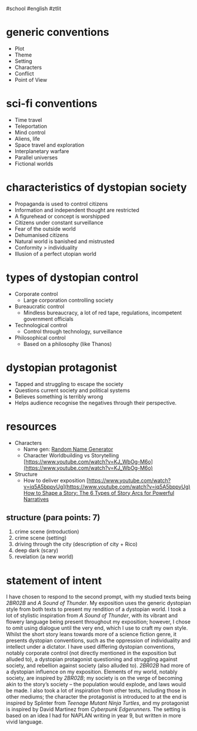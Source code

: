 #school #english #ztlit
# generic conventions

- Plot
- Theme
- Setting
- Characters
- Conflict
- Point of View

# sci-fi conventions

- Time travel
- Teleportation
- Mind control
- Aliens, life
- Space travel and exploration
- Interplanetary warfare
- Parallel universes
- Fictional worlds

# characteristics of dystopian society

- Propaganda is used to control citizens
- Information and independent thought are restricted
- A figurehead or concept is worshipped
- Citizens under constant surveillance
- Fear of the outside world
- Dehumanised citizens
- Natural world is banished and mistrusted
- Conformity > individuality
- Illusion of a perfect utopian world

# types of dystopian control

- Corporate control
    - Large corporation controlling society
- Bureaucratic control
    - Mindless bureaucracy, a lot of red tape, regulations, incompetent government officials
- Technological control
    - Control through technology, surveillance
- Philosophical control
    - Based on a philosophy (like Thanos)

# dystopian protagonist

- Tapped and struggling to escape the society
- Questions current society and political systems
- Believes something is terribly wrong
- Helps audience recognise the negatives through their perspective.
# resources

- Characters
    - Name gen:
    [Random Name Generator](https://www.behindthename.com/random/)
    - Character Worldbuilding vs Storytelling
        [https://www.youtube.com/watch?v=KJ_WbOg-M6o](https://www.youtube.com/watch?v=KJ_WbOg-M6o)
- Structure
    - How to deliver exposition 
        [https://www.youtube.com/watch?v=iq5A5bppyUg](https://www.youtube.com/watch?v=iq5A5bppyUg)
    [How to Shape a Story: The 6 Types of Story Arcs for Powerful Narratives](https://thewritepractice.com/story-arcs/)


## structure (para points: 7)

1. crime scene (introduction)
2. crime scene (setting)
3. driving through the city (description of city + Rico)
4. deep dark (scary)
5. revelation (a new world)

# statement of intent
I have chosen to respond to the second prompt, with my studied texts being _2BR02B_ and _A Sound of Thunder_. My exposition uses the generic dystopian style from both texts to present my rendition of a dystopian world. I took a lot of stylistic inspiration from _A Sound of Thunder_, with its vibrant and flowery language being present throughout my exposition; however, I chose to omit using dialogue until the very end, which I use to craft my own style. Whilst the short story leans towards more of a science fiction genre, it presents dystopian conventions, such as the oppression of individuality and intellect under a dictator. I have used differing dystopian conventions, notably corporate control (not directly mentioned in the exposition but alluded to), a dystopian protagonist questioning and struggling against society, and rebellion against society (also alluded to). _2BR02B_ had more of a dystopian influence on my exposition. Elements of my world, notably society, are inspired by _2BR02B_; my society is on the verge of becoming akin to the story’s society – the population would explode, and laws would be made. I also took a lot of inspiration from other texts, including those in other mediums; the character the protagonist is introduced to at the end is inspired by Splinter from _Teenage Mutant Ninja Turtles_, and my protagonist is inspired by David Martinez from _Cyberpunk Edgerunners_. The setting is based on an idea I had for NAPLAN writing in year 9, but written in more vivid language.
